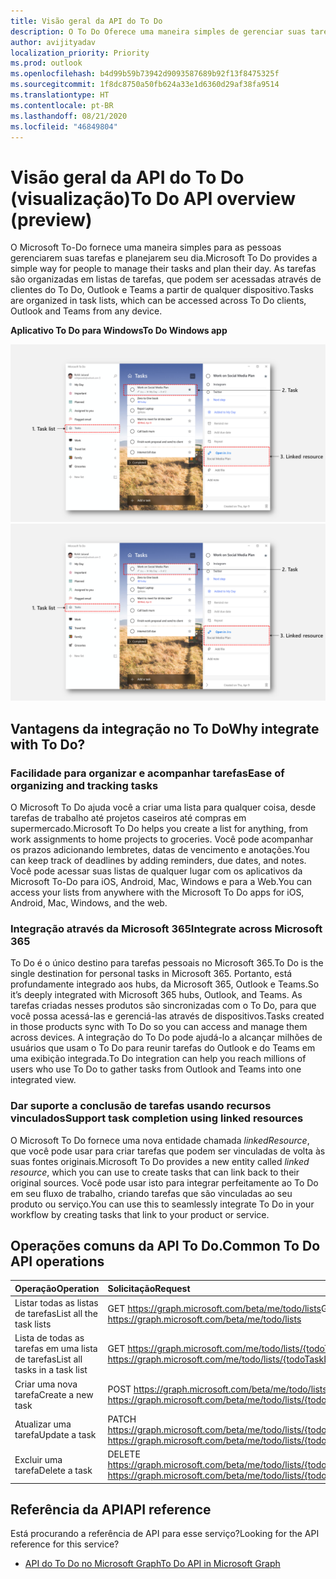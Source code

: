 ```yaml
---
title: Visão geral da API do To Do
description: O To Do Oferece uma maneira simples de gerenciar suas tarefas e planejar o seu dia
author: avijityadav
localization_priority: Priority
ms.prod: outlook
ms.openlocfilehash: b4d99b59b73942d9093587689b92f13f8475325f
ms.sourcegitcommit: 1f8dc8750a50fb624a33e1d6360d29af38fa9514
ms.translationtype: HT
ms.contentlocale: pt-BR
ms.lasthandoff: 08/21/2020
ms.locfileid: "46849804"
---
```

# <a name="to-do-api-overview-preview"></a><span data-ttu-id="7d801-103">Visão geral da API do To Do (visualização)</span><span class="sxs-lookup"><span data-stu-id="7d801-103">To Do API overview (preview)</span></span>
<span data-ttu-id="7d801-104">O Microsoft To-Do fornece uma maneira simples para as pessoas gerenciarem suas tarefas e planejarem seu dia.</span><span class="sxs-lookup"><span data-stu-id="7d801-104">Microsoft To Do provides a simple way for people to manage their tasks and plan their day.</span></span> <span data-ttu-id="7d801-105">As tarefas são organizadas em listas de tarefas, que podem ser acessadas através de clientes do To Do, Outlook e Teams a partir de qualquer dispositivo.</span><span class="sxs-lookup"><span data-stu-id="7d801-105">Tasks are organized in task lists, which can be accessed across To Do clients, Outlook and Teams from any device.</span></span>

<span data-ttu-id="7d801-106">**Aplicativo To Do para Windows**</span><span class="sxs-lookup"><span data-stu-id="7d801-106">**To Do Windows app**</span></span>

<span data-ttu-id="7d801-107">![Captura de tela de um aplicativo Microsoft To Do para Windows](./images/todo-windows-app.png "Imagem de um aplicativo Microsoft To Do para Windows")</span><span class="sxs-lookup"><span data-stu-id="7d801-107">![Screenshot of a Microsoft To Do Windows App](./images/todo-windows-app.png "Image of Microsoft To Do Windows App")</span></span>

## <a name="why-integrate-with-to-do"></a><span data-ttu-id="7d801-108">Vantagens da integração no To Do</span><span class="sxs-lookup"><span data-stu-id="7d801-108">Why integrate with To Do?</span></span>

### <a name="ease-of-organizing-and-tracking-tasks"></a><span data-ttu-id="7d801-109">Facilidade para organizar e acompanhar tarefas</span><span class="sxs-lookup"><span data-stu-id="7d801-109">Ease of organizing and tracking tasks</span></span>
<span data-ttu-id="7d801-110">O Microsoft To Do ajuda você a criar uma lista para qualquer coisa, desde tarefas de trabalho até projetos caseiros até compras em supermercado.</span><span class="sxs-lookup"><span data-stu-id="7d801-110">Microsoft To Do helps you create a list for anything, from work assignments to home projects to groceries.</span></span> <span data-ttu-id="7d801-111">Você pode acompanhar os prazos adicionando lembretes, datas de vencimento e anotações.</span><span class="sxs-lookup"><span data-stu-id="7d801-111">You can keep track of deadlines by adding reminders, due dates, and notes.</span></span> <span data-ttu-id="7d801-112">Você pode acessar suas listas de qualquer lugar com os aplicativos da Microsoft To-Do para iOS, Android, Mac, Windows e para a Web.</span><span class="sxs-lookup"><span data-stu-id="7d801-112">You can access your lists from anywhere with the Microsoft To Do apps for iOS, Android, Mac, Windows, and the web.</span></span> 

### <a name="integrate-across-microsoft-365"></a><span data-ttu-id="7d801-113">Integração através da Microsoft 365</span><span class="sxs-lookup"><span data-stu-id="7d801-113">Integrate across Microsoft 365</span></span>
<span data-ttu-id="7d801-114">To Do é o único destino para tarefas pessoais no Microsoft 365.</span><span class="sxs-lookup"><span data-stu-id="7d801-114">To Do is the single destination for personal tasks in Microsoft 365.</span></span> <span data-ttu-id="7d801-115">Portanto, está profundamente integrado aos hubs, da Microsoft 365, Outlook e Teams.</span><span class="sxs-lookup"><span data-stu-id="7d801-115">So it’s deeply integrated with Microsoft 365 hubs, Outlook, and Teams.</span></span> <span data-ttu-id="7d801-116">As tarefas criadas nesses produtos são sincronizadas com o To Do, para que você possa acessá-las e gerenciá-las através de dispositivos.</span><span class="sxs-lookup"><span data-stu-id="7d801-116">Tasks created in those products sync with To Do so you can access and manage them across devices.</span></span> <span data-ttu-id="7d801-117">A integração do To Do pode ajudá-lo a alcançar milhões de usuários que usam o To Do para reunir tarefas do Outlook e do Teams em uma exibição integrada.</span><span class="sxs-lookup"><span data-stu-id="7d801-117">To Do integration can help you reach millions of users who use To Do to gather tasks from Outlook and Teams into one integrated view.</span></span>  

### <a name="support-task-completion-using-linked-resources"></a><span data-ttu-id="7d801-118">Dar suporte a conclusão de tarefas usando recursos vinculados</span><span class="sxs-lookup"><span data-stu-id="7d801-118">Support task completion using linked resources</span></span>
<span data-ttu-id="7d801-119">O Microsoft To Do fornece uma nova entidade chamada _linkedResource_, que você pode usar para criar tarefas que podem ser vinculadas de volta às suas fontes originais.</span><span class="sxs-lookup"><span data-stu-id="7d801-119">Microsoft To Do provides a new entity called _linked resource_, which you can use to create tasks that can link back to their original sources.</span></span> <span data-ttu-id="7d801-120">Você pode usar isto para integrar perfeitamente ao To Do em seu fluxo de trabalho, criando tarefas que são vinculadas ao seu produto ou serviço.</span><span class="sxs-lookup"><span data-stu-id="7d801-120">You can use this to seamlessly integrate To Do in your workflow by creating tasks that link to your product or service.</span></span> 

## <a name="common-to-do-api-operations"></a><span data-ttu-id="7d801-121">Operações comuns da API To Do.</span><span class="sxs-lookup"><span data-stu-id="7d801-121">Common To Do API operations</span></span>

|<span data-ttu-id="7d801-122">Operação</span><span class="sxs-lookup"><span data-stu-id="7d801-122">Operation</span></span>|<span data-ttu-id="7d801-123">Solicitação</span><span class="sxs-lookup"><span data-stu-id="7d801-123">Request</span></span>|
|:--------|:--|
|<span data-ttu-id="7d801-124">Listar todas as listas de tarefas</span><span class="sxs-lookup"><span data-stu-id="7d801-124">List all the task lists</span></span> |<span data-ttu-id="7d801-125">GET https://graph.microsoft.com/beta/me/todo/lists</span><span class="sxs-lookup"><span data-stu-id="7d801-125">GET https://graph.microsoft.com/beta/me/todo/lists</span></span>|
|<span data-ttu-id="7d801-126">Lista de todas as tarefas em uma lista de tarefas</span><span class="sxs-lookup"><span data-stu-id="7d801-126">List all tasks in a task list</span></span>|<span data-ttu-id="7d801-127">GET https://graph.microsoft.com/me/todo/lists/{todoTaskListId}/tasks</span><span class="sxs-lookup"><span data-stu-id="7d801-127">GET https://graph.microsoft.com/me/todo/lists/{todoTaskListId}/tasks</span></span>|
|<span data-ttu-id="7d801-128">Criar uma nova tarefa</span><span class="sxs-lookup"><span data-stu-id="7d801-128">Create a new task</span></span>|<span data-ttu-id="7d801-129">POST https://graph.microsoft.com/beta/me/todo/lists/{todoTaskListId}/tasks</span><span class="sxs-lookup"><span data-stu-id="7d801-129">POST https://graph.microsoft.com/beta/me/todo/lists/{todoTaskListId}/tasks</span></span>|
|<span data-ttu-id="7d801-130">Atualizar uma tarefa</span><span class="sxs-lookup"><span data-stu-id="7d801-130">Update a task</span></span>|<span data-ttu-id="7d801-131">PATCH https://graph.microsoft.com/beta/me/todo/lists/{todoTaskListId}/tasks/{todoTaskId}</span><span class="sxs-lookup"><span data-stu-id="7d801-131">PATCH https://graph.microsoft.com/beta/me/todo/lists/{todoTaskListId}/tasks/{todoTaskId}</span></span>|
|<span data-ttu-id="7d801-132">Excluir uma tarefa</span><span class="sxs-lookup"><span data-stu-id="7d801-132">Delete a task</span></span>|<span data-ttu-id="7d801-133">DELETE https://graph.microsoft.com/beta/me/todo/lists/{todoTaskListId}/tasks/{todoTaskId}</span><span class="sxs-lookup"><span data-stu-id="7d801-133">DELETE https://graph.microsoft.com/beta/me/todo/lists/{todoTaskListId}/tasks/{todoTaskId}</span></span>|

## <a name="api-reference"></a><span data-ttu-id="7d801-134">Referência da API</span><span class="sxs-lookup"><span data-stu-id="7d801-134">API reference</span></span>
<span data-ttu-id="7d801-135">Está procurando a referência de API para esse serviço?</span><span class="sxs-lookup"><span data-stu-id="7d801-135">Looking for the API reference for this service?</span></span>

- [<span data-ttu-id="7d801-136">API do To Do no Microsoft Graph</span><span class="sxs-lookup"><span data-stu-id="7d801-136">To Do API in Microsoft Graph</span></span>](/graph/api/resources/todo-overview?view=graph-rest-beta)